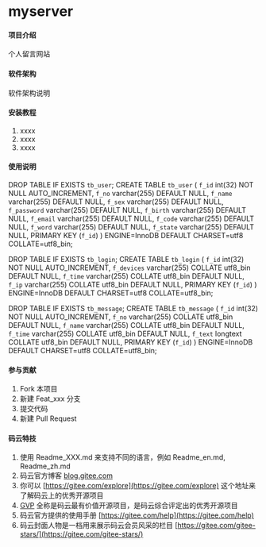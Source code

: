 # myserver

#### 项目介绍
个人留言网站

#### 软件架构
软件架构说明


#### 安装教程

1. xxxx
2. xxxx
3. xxxx

#### 使用说明

DROP TABLE IF EXISTS `tb_user`;
CREATE TABLE `tb_user` (
  `f_id` int(32) NOT NULL AUTO_INCREMENT,
  `f_no` varchar(255) DEFAULT NULL,
  `f_name` varchar(255) DEFAULT NULL,
  `f_sex` varchar(255) DEFAULT NULL,
  `f_password` varchar(255) DEFAULT NULL,
  `f_birth` varchar(255) DEFAULT NULL,
  `f_email` varchar(255) DEFAULT NULL,
  `f_code` varchar(255) DEFAULT NULL,
  `f_word` varchar(255) DEFAULT NULL,
  `f_state` varchar(255) DEFAULT NULL,
  PRIMARY KEY (`f_id`)
) ENGINE=InnoDB DEFAULT CHARSET=utf8 COLLATE=utf8_bin;


DROP TABLE IF EXISTS `tb_login`;
CREATE TABLE `tb_login` (
  `f_id` int(32) NOT NULL AUTO_INCREMENT,
  `f_devices` varchar(255) COLLATE utf8_bin DEFAULT NULL,
  `f_time` varchar(255) COLLATE utf8_bin DEFAULT NULL,
  `f_ip` varchar(255) COLLATE utf8_bin DEFAULT NULL,
  PRIMARY KEY (`f_id`)
) ENGINE=InnoDB DEFAULT CHARSET=utf8 COLLATE=utf8_bin;


DROP TABLE IF EXISTS `tb_message`;
CREATE TABLE `tb_message` (
  `f_id` int(32) NOT NULL AUTO_INCREMENT,
  `f_no` varchar(255) COLLATE utf8_bin DEFAULT NULL,
  `f_name` varchar(255) COLLATE utf8_bin DEFAULT NULL,
  `f_time` varchar(255) COLLATE utf8_bin DEFAULT NULL,
  `f_text` longtext COLLATE utf8_bin DEFAULT NULL,
  PRIMARY KEY (`f_id`)
) ENGINE=InnoDB DEFAULT CHARSET=utf8 COLLATE=utf8_bin;

#### 参与贡献

1. Fork 本项目
2. 新建 Feat_xxx 分支
3. 提交代码
4. 新建 Pull Request


#### 码云特技

1. 使用 Readme\_XXX.md 来支持不同的语言，例如 Readme\_en.md, Readme\_zh.md
2. 码云官方博客 [blog.gitee.com](https://blog.gitee.com)
3. 你可以 [https://gitee.com/explore](https://gitee.com/explore) 这个地址来了解码云上的优秀开源项目
4. [GVP](https://gitee.com/gvp) 全称是码云最有价值开源项目，是码云综合评定出的优秀开源项目
5. 码云官方提供的使用手册 [https://gitee.com/help](https://gitee.com/help)
6. 码云封面人物是一档用来展示码云会员风采的栏目 [https://gitee.com/gitee-stars/](https://gitee.com/gitee-stars/)